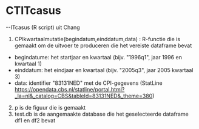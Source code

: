 # CTITcasus
--ITcasus (R script) uit Chang
1. CPIkwartaalmutatie(begindatum,einddatum,data) : R-functie die is gemaakt om de uitvoer te produceren die het vereiste dataframe bevat
- begindatume: het startjaar en kwartaal (bijv. "1996q1", jaar 1996 en kwartaal 1)
- einddatum: het eindjaar en kwartaal (bijv. "2005q3", jaar 2005 kwartaal 3)
- data: identifier "83131NED" met de CPI-gegevens (StatLine https://opendata.cbs.nl/statline/portal.html?_la=nl&_catalog=CBS&tableId=83131NED&_theme=380)
2. p is de figuur die is gemaakt
3. test.db is de aangemaakte database die het geselecteerde dataframe df1 en df2 bevat
